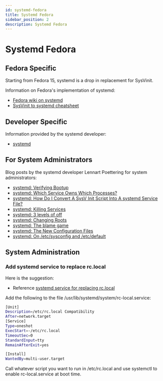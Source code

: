 ```yaml
---
id: systemd-fedora
title: Systemd Fedora
sidebar_position: 2
description: Systemd Fedora
---
```


# Systemd Fedora

## Fedora Specific

Starting from Fedora 15, systemd is a drop in replacement for SysVinit.

Information on Fedora's implementation of systemd:

- [Fedora wiki on systemd](http://fedoraproject.org/wiki/Systemd)
- [SysVinit to systemd cheatsheet](http://fedoraproject.org/wiki/SysVinit_to_Systemd_Cheatsheet)

## Developer Specific

Information provided by the systemd developer:

- [systemd](http://www.freedesktop.org/wiki/Software/systemd)

## For System Administrators

Blog posts by the systemd developer Lennart Poettering for system administrators:

- [systemd: Verifying Bootup](http://0pointer.de/blog/projects/systemd-for-admins-1.html)
- [systemd: Which Service Owns Which Processes?](http://0pointer.de/blog/projects/systemd-for-admins-2.html)
- [systemd: How Do I Convert A SysV Init Script Into A systemd Service File?](http://0pointer.de/blog/projects/systemd-for-admins-3.html)
- [systemd: Killing Services](http://0pointer.de/blog/projects/systemd-for-admins-4.html)
- [systemd: 3 levels of off](http://0pointer.de/blog/projects/three-levels-of-off)
- [systemd: Changing Roots](http://0pointer.de/blog/projects/changing-roots.html)
- [systemd: The blame game](http://0pointer.de/blog/projects/blame-game.html)
- [systemd: The New Configuration Files](http://0pointer.de/blog/projects/the-new-configuration-files)
- [systemd: On /etc/sysconfig and /etc/default](http://0pointer.de/blog/projects/on-etc-sysinit.html)

## System Administration

### Add systemd service to replace rc.local

Here is the suggestion:

- Reference [systemd service for replacing rc.local](https://bbs.archlinux.org/viewtopic.php?id=148170)

Add the following to the file /usr/lib/systemd/system/rc-local.service:

```bash
[Unit]
Description=/etc/rc.local Compatibility
After=network.target
[Service]
Type=oneshot
ExecStart=-/etc/rc.local
TimeoutSec=0
StandardInput=tty
RemainAfterExit=yes

[Install]
WantedBy=multi-user.target
```

Call whatever script you want to run in /etc/rc.local and use systemctl to enable rc-local.service at boot time.

